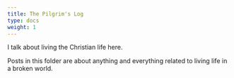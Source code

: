 ```yaml
---
title: The Pilgrim's Log
type: docs
weight: 1
---
```


I talk about living the Christian life here.

Posts in this folder are about anything and everything related to living life in a broken world. 